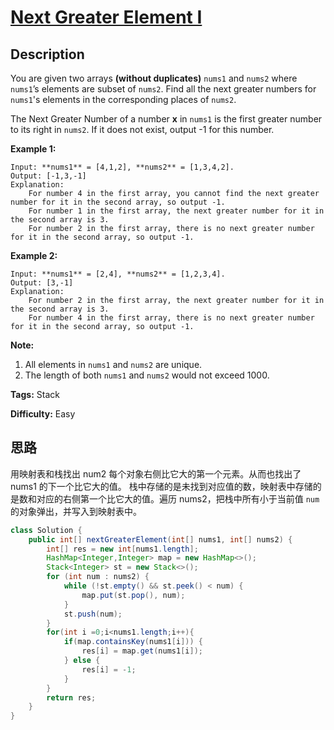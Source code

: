 # [Next Greater Element I][title]

## Description

You are given two arrays **(without duplicates)** `nums1` and `nums2` where `nums1`’s elements are subset of `nums2`. Find all the next greater numbers for `nums1`'s elements in the corresponding places of `nums2`.

The Next Greater Number of a number **x** in `nums1` is the first greater number to its right in `nums2`. If it does not exist, output -1 for this number.

**Example 1:**  

```
Input: **nums1** = [4,1,2], **nums2** = [1,3,4,2].
Output: [-1,3,-1]
Explanation:
    For number 4 in the first array, you cannot find the next greater number for it in the second array, so output -1.
    For number 1 in the first array, the next greater number for it in the second array is 3.
    For number 2 in the first array, there is no next greater number for it in the second array, so output -1.
```

**Example 2:**  

```
Input: **nums1** = [2,4], **nums2** = [1,2,3,4].
Output: [3,-1]
Explanation:
    For number 2 in the first array, the next greater number for it in the second array is 3.
    For number 4 in the first array, there is no next greater number for it in the second array, so output -1.
```

**Note:**  

1. All elements in `nums1` and `nums2` are unique.
2. The length of both `nums1` and `nums2` would not exceed 1000.

**Tags:** Stack

**Difficulty:** Easy

## 思路

用映射表和栈找出 num2 每个对象右侧比它大的第一个元素。从而也找出了 nums1 的下一个比它大的值。
栈中存储的是未找到对应值的数，映射表中存储的是数和对应的右侧第一个比它大的值。遍历 nums2，把栈中所有小于当前值 `num` 的对象弹出，并写入到映射表中。

``` java
class Solution {
    public int[] nextGreaterElement(int[] nums1, int[] nums2) {
        int[] res = new int[nums1.length];
        HashMap<Integer,Integer> map = new HashMap<>();
        Stack<Integer> st = new Stack<>();
        for (int num : nums2) {
            while (!st.empty() && st.peek() < num) {
                map.put(st.pop(), num);
            }
            st.push(num);
        }
        for(int i =0;i<nums1.length;i++){
            if(map.containsKey(nums1[i])) {
                res[i] = map.get(nums1[i]);
            } else {
                res[i] = -1;
            }
        }
        return res;
    }
}
```

[title]: https://leetcode.com/problems/next-greater-element-i
